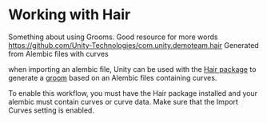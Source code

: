 # Working with Hair

Something about using Grooms. Good resource for more words https://github.com/Unity-Technologies/com.unity.demoteam.hair 
Generated from Alembic files with curves

when importing an alembic file, Unity can be used with the [Hair package](link) to generate a [groom](link) based on an Alembic files containing curves.

To enable this workflow, you must have the Hair package installed and your alembic must contain curves or curve data. 
Make sure that the Import Curves setting is enabled.
 